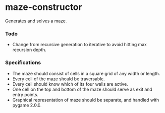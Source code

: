 # maze-constructor
Generates and solves a maze.

### Todo
* Change from recursive generation to iterative to avoid hitting max recursion depth.

### Specifications
* The maze should consist of cells in a square grid of any width or length.
* Every cell of the maze should be traversable.
* Every cell should know which of its four walls are active.
* One cell on the top and bottom of the maze should serve as exit and entry points.
* Graphical representation of maze should be separate, and handled with pygame 2.0.0.